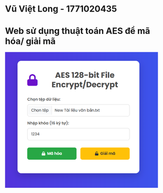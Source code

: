# Vũ Việt Long - 1771020435
# Web sử dụng thuật toán AES để mã hóa/ giải mã


<div align="center">
    <p align="center">
        <img src="web.png" alt="Web" width="600"/>
    </p>
</div>

